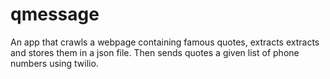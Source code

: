 # qmessage
An app that crawls a webpage containing famous quotes, extracts extracts and stores them in a json file. Then sends quotes a given list of phone numbers using twilio.

